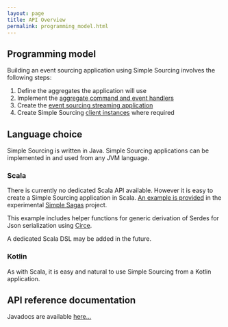 ```yaml
---
layout: page
title: API Overview
permalink: programming_model.html
---
```


## Programming model

Building an event sourcing application using Simple Sourcing involves the following steps:

1. Define the aggregates the application will use
2. Implement the [aggregate command and event handlers](aggregate_api.html)
3. Create the [event sourcing streaming application](application_builder.html)
4. Create Simple Sourcing [client instances](client_builder.html) where required

## Language choice

Simple Sourcing is written in Java. Simple Sourcing applications can be implemented in and used from any JVM language.

### Scala

There is currently no dedicated Scala API available. However it is easy to create a Simple Sourcing application in Scala.
[An example is provided](https://github.com/simplesourcing/simplesagas/blob/master/modules/user/src/main/scala/command/App.scala) in the experimental [Simple Sagas](https://github.com/simplesourcing/simplesagas) project.

This example includes helper functions for generic derivation of Serdes for Json serialization using [Circe](https://circe.github.io/circe/).

A dedicated Scala DSL may be added in the future.

### Kotlin

As with Scala, it is easy and natural to use Simple Sourcing from a Kotlin application.

## API reference documentation

Javadocs are available [here...](/apidocs)
